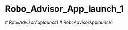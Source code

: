 
# Robo_Advisor_App_launch_1
#   R o b o _ A d v i s o r _ A p p _ l a u n c h _ 1  
 #   R o b o _ A d v i s o r _ A p p _ l a u n c h _ 1  
 